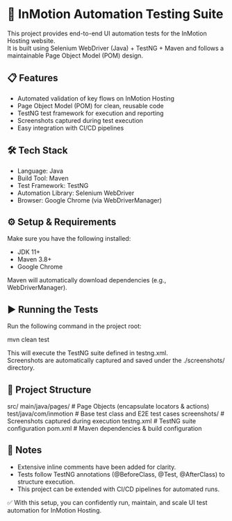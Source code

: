 # 🚀 InMotion Automation Testing Suite

This project provides end-to-end UI automation tests for the InMotion Hosting website.  
It is built using Selenium WebDriver (Java) + TestNG + Maven and follows a maintainable Page Object Model (POM) design.

## 📋 Features
- Automated validation of key flows on InMotion Hosting
- Page Object Model (POM) for clean, reusable code
- TestNG test framework for execution and reporting
- Screenshots captured during test execution
- Easy integration with CI/CD pipelines

## 🛠️ Tech Stack
- Language: Java
- Build Tool: Maven
- Test Framework: TestNG
- Automation Library: Selenium WebDriver
- Browser: Google Chrome (via WebDriverManager)

## ⚙️ Setup & Requirements
Make sure you have the following installed:
- JDK 11+
- Maven 3.8+
- Google Chrome

Maven will automatically download dependencies (e.g., WebDriverManager).

## ▶️ Running the Tests
Run the following command in the project root:

mvn clean test

This will execute the TestNG suite defined in testng.xml.  
Screenshots are automatically captured and saved under the ./screenshots/ directory.

## 📂 Project Structure
src/
main/java/pages/        # Page Objects (encapsulate locators & actions)
test/java/com/inmotion  # Base test class and E2E test cases
screenshots/              # Screenshots captured during execution
testng.xml                # TestNG suite configuration
pom.xml                   # Maven dependencies & build configuration

## 📝 Notes
- Extensive inline comments have been added for clarity.
- Tests follow TestNG annotations (@BeforeClass, @Test, @AfterClass) to structure execution.
- This project can be extended with CI/CD pipelines for automated runs.

✅ With this setup, you can confidently run, maintain, and scale UI test automation for InMotion Hosting.
